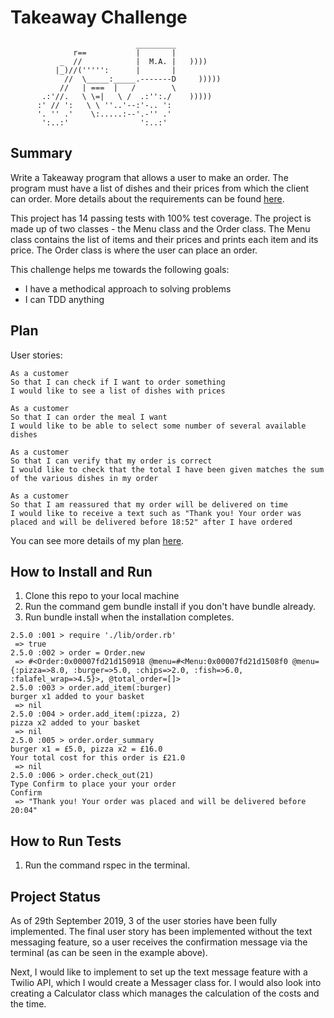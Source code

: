 Takeaway Challenge
==================
```
                            _________
              r==           |       |
           _  //            |  M.A. |   ))))
          |_)//(''''':      |       |
            //  \_____:_____.-------D     )))))
           //   | ===  |   /        \
       .:'//.   \ \=|   \ /  .:'':./    )))))
      :' // ':   \ \ ''..'--:'-.. ':
      '. '' .'    \:.....:--'.-'' .'
       ':..:'                ':..:'

 ```
Summary
-------
Write a Takeaway program that allows a user to make an order. The program must have a list of dishes and their prices from which the client can order. More details about the requirements can be found [here](https://github.com/makersacademy/takeaway-challenge). 

This project has 14 passing tests with 100% test coverage. The project is made up of two classes - the Menu class and the Order class. The Menu class contains the list of items and their prices and prints each item and its price. The Order class is where the user can place an order. 

This challenge helps me towards the following goals:
- I have a methodical approach to solving problems
- I can TDD anything 

Plan
-------
User stories: 
```
As a customer
So that I can check if I want to order something
I would like to see a list of dishes with prices

As a customer
So that I can order the meal I want
I would like to be able to select some number of several available dishes

As a customer
So that I can verify that my order is correct
I would like to check that the total I have been given matches the sum of the various dishes in my order

As a customer
So that I am reassured that my order will be delivered on time
I would like to receive a text such as "Thank you! Your order was placed and will be delivered before 18:52" after I have ordered
```
You can see more details of my plan [here](https://github.com/jessmar94/takeaway-challenge/blob/master/plan.md). 

How to Install and Run
-----------------------
1. Clone this repo to your local machine
2. Run the command gem bundle install if you don't have bundle already.
3. Run bundle install when the installation completes.
```
2.5.0 :001 > require './lib/order.rb'
 => true
2.5.0 :002 > order = Order.new
 => #<Order:0x00007fd21d150918 @menu=#<Menu:0x00007fd21d1508f0 @menu={:pizza=>8.0, :burger=>5.0, :chips=>2.0, :fish=>6.0, :falafel_wrap=>4.5}>, @total_order=[]>
2.5.0 :003 > order.add_item(:burger)
burger x1 added to your basket
 => nil
2.5.0 :004 > order.add_item(:pizza, 2)
pizza x2 added to your basket
 => nil
2.5.0 :005 > order.order_summary
burger x1 = £5.0, pizza x2 = £16.0
Your total cost for this order is £21.0
 => nil
2.5.0 :006 > order.check_out(21)
Type Confirm to place your your order
Confirm
 => "Thank you! Your order was placed and will be delivered before 20:04"
```

How to Run Tests 
----------------
1. Run the command rspec in the terminal.

Project Status 
----------------
As of 29th September 2019, 3 of the user stories have been fully implemented. The final user story has been implemented without the text messaging feature, so a user receives the confirmation message via the terminal (as can be seen in the example above). 

Next, I would like to implement to set up the text message feature with a Twilio API, which I would create a Messager class for. I would also look into creating a Calculator class which manages the calculation of the costs and the time. 

